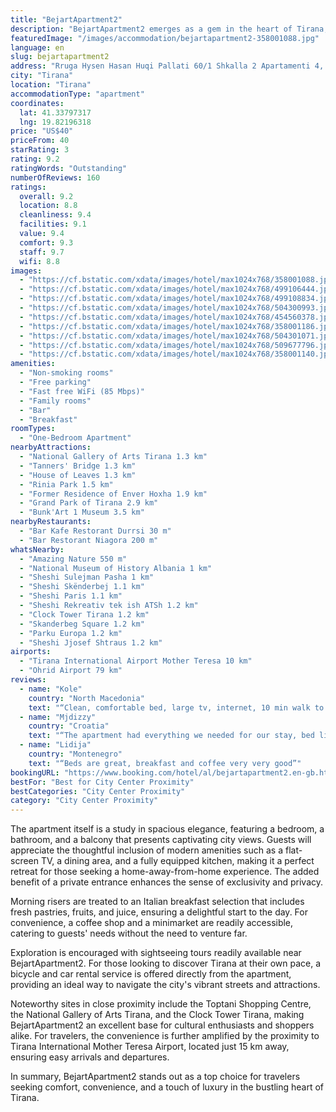 ```yaml
---
title: "BejartApartment2"
description: "BejartApartment2 emerges as a gem in the heart of Tirana, boasting a prime location mere steps away from iconic landmarks such as Skanderbeg Square, the National Theatre of Opera and Ballet of Albania, and the National Museum of History Albania."
featuredImage: "/images/accommodation/bejartapartment2-358001088.jpg"
language: en
slug: bejartapartment2
address: "Rruga Hysen Hasan Huqi Pallati 60/1 Shkalla 2 Apartamenti 4, 1000 Tirana, Albania"
city: "Tirana"
location: "Tirana"
accommodationType: "apartment"
coordinates:
  lat: 41.33797317
  lng: 19.82196318
price: "US$40"
priceFrom: 40
starRating: 3
rating: 9.2
ratingWords: "Outstanding"
numberOfReviews: 160
ratings:
  overall: 9.2
  location: 8.8
  cleanliness: 9.4
  facilities: 9.1
  value: 9.4
  comfort: 9.3
  staff: 9.7
  wifi: 8.8
images:
  - "https://cf.bstatic.com/xdata/images/hotel/max1024x768/358001088.jpg?k=4f338cb57219d5f7d55397fdd2b531f25b330f3e45797d7989dec726fb6e835b&o=&hp=1"
  - "https://cf.bstatic.com/xdata/images/hotel/max1024x768/499106444.jpg?k=bc17adc4c29498533194324b7b68091006c88fb5ec172297b864283084e8a449&o=&hp=1"
  - "https://cf.bstatic.com/xdata/images/hotel/max1024x768/499108834.jpg?k=496df278a2176b132761cd8d36397e668d1348e4a769f2b3acf693c7ca48fafc&o=&hp=1"
  - "https://cf.bstatic.com/xdata/images/hotel/max1024x768/504300993.jpg?k=4bcb40f582bcf3d52f8b9c236fe9efa285a16cd7121db375128b75145cc6e84e&o=&hp=1"
  - "https://cf.bstatic.com/xdata/images/hotel/max1024x768/454560378.jpg?k=a03e8b952c0fe0e977dda3cf59c719e396a8d5f818db566ed39b18faa246c4ab&o=&hp=1"
  - "https://cf.bstatic.com/xdata/images/hotel/max1024x768/358001186.jpg?k=df335fab71ceeecccdabee8d68a7d7a412d270e1b3e82f64af4560017d3c0fa4&o=&hp=1"
  - "https://cf.bstatic.com/xdata/images/hotel/max1024x768/504301071.jpg?k=112ee9076acde2d7f4aebc59cb6820b095923be5b55a4a42a08563e54a9c1632&o=&hp=1"
  - "https://cf.bstatic.com/xdata/images/hotel/max1024x768/509677796.jpg?k=e43460c437bf9201d34764b70135d4378969e9c81ad6437152128ed5f41d1926&o=&hp=1"
  - "https://cf.bstatic.com/xdata/images/hotel/max1024x768/358001140.jpg?k=d310a34b4c1f3d9feb5a004ef44a91c335db8de671ecb476ba3b925ebcf15269&o=&hp=1"
amenities:
  - "Non-smoking rooms"
  - "Free parking"
  - "Fast free WiFi (85 Mbps)"
  - "Family rooms"
  - "Bar"
  - "Breakfast"
roomTypes:
  - "One-Bedroom Apartment"
nearbyAttractions:
  - "National Gallery of Arts Tirana 1.3 km"
  - "Tanners' Bridge 1.3 km"
  - "House of Leaves 1.3 km"
  - "Rinia Park 1.5 km"
  - "Former Residence of Enver Hoxha 1.9 km"
  - "Grand Park of Tirana 2.9 km"
  - "Bunk'Art 1 Museum 3.5 km"
nearbyRestaurants:
  - "Bar Kafe Restorant Durrsi 30 m"
  - "Bar Restorant Niagora 200 m"
whatsNearby:
  - "Amazing Nature 550 m"
  - "National Museum of History Albania 1 km"
  - "Sheshi Sulejman Pasha 1 km"
  - "Sheshi Skënderbej 1.1 km"
  - "Sheshi Paris 1.1 km"
  - "Sheshi Rekreativ tek ish ATSh 1.2 km"
  - "Clock Tower Tirana 1.2 km"
  - "Skanderbeg Square 1.2 km"
  - "Parku Europa 1.2 km"
  - "Sheshi Jjosef Shtraus 1.2 km"
airports:
  - "Tirana International Airport Mother Teresa 10 km"
  - "Ohrid Airport 79 km"
reviews:
  - name: "Kole"
    country: "North Macedonia"
    text: "“Clean, comfortable bed, large tv, internet, 10 min walk to the center, good espresso in the small cafe bar.”"
  - name: "Mjdizzy"
    country: "Croatia"
    text: "“The apartment had everything we needed for our stay, bed linen, towels, fully equipped kitchen. Perfect”"
  - name: "Lidija"
    country: "Montenegro"
    text: "“Beds are great, breakfast and coffee very very good”"
bookingURL: "https://www.booking.com/hotel/al/bejartapartment2.en-gb.html?aid=8035640"
bestFor: "Best for City Center Proximity"
bestCategories: "City Center Proximity"
category: "City Center Proximity"
---
```


The apartment itself is a study in spacious elegance, featuring a bedroom, a bathroom, and a balcony that presents captivating city views. Guests will appreciate the thoughtful inclusion of modern amenities such as a flat-screen TV, a dining area, and a fully equipped kitchen, making it a perfect retreat for those seeking a home-away-from-home experience. The added benefit of a private entrance enhances the sense of exclusivity and privacy.

Morning risers are treated to an Italian breakfast selection that includes fresh pastries, fruits, and juice, ensuring a delightful start to the day. For convenience, a coffee shop and a minimarket are readily accessible, catering to guests' needs without the need to venture far.

Exploration is encouraged with sightseeing tours readily available near BejartApartment2. For those looking to discover Tirana at their own pace, a bicycle and car rental service is offered directly from the apartment, providing an ideal way to navigate the city's vibrant streets and attractions.

Noteworthy sites in close proximity include the Toptani Shopping Centre, the National Gallery of Arts Tirana, and the Clock Tower Tirana, making BejartApartment2 an excellent base for cultural enthusiasts and shoppers alike. For travelers, the convenience is further amplified by the proximity to Tirana International Mother Teresa Airport, located just 15 km away, ensuring easy arrivals and departures.

In summary, BejartApartment2 stands out as a top choice for travelers seeking comfort, convenience, and a touch of luxury in the bustling heart of Tirana.